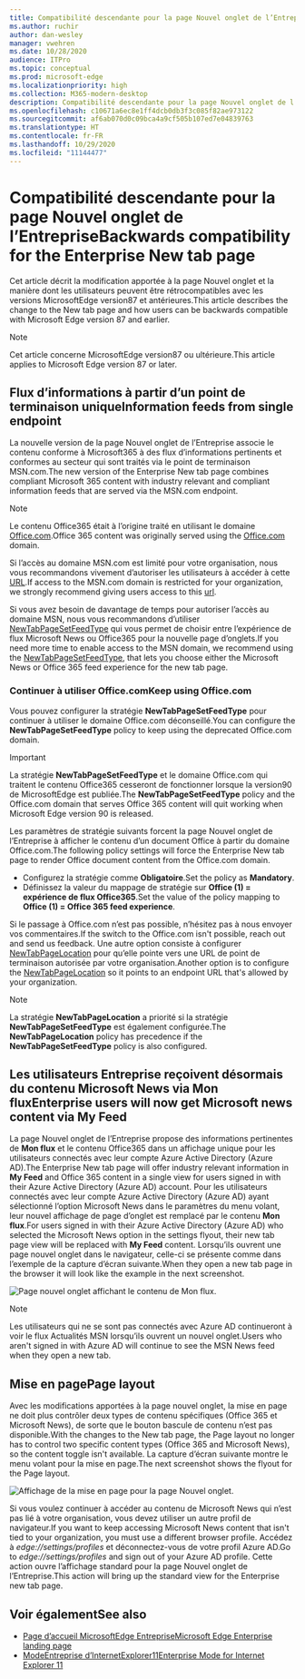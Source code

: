 ```yaml
---
title: Compatibilité descendante pour la page Nouvel onglet de l’Entreprise
ms.author: ruchir
author: dan-wesley
manager: vwehren
ms.date: 10/28/2020
audience: ITPro
ms.topic: conceptual
ms.prod: microsoft-edge
ms.localizationpriority: high
ms.collection: M365-modern-desktop
description: Compatibilité descendante pour la page Nouvel onglet de l’Entreprise
ms.openlocfilehash: c10671a6ec8e1ff4dcb0db3f3c085f82ae973122
ms.sourcegitcommit: af6ab070d0c09bca4a9cf505b107ed7e04839763
ms.translationtype: HT
ms.contentlocale: fr-FR
ms.lasthandoff: 10/29/2020
ms.locfileid: "11144477"
---
```

# <span data-ttu-id="ccf9f-103">Compatibilité descendante pour la page Nouvel onglet de l’Entreprise</span><span class="sxs-lookup"><span data-stu-id="ccf9f-103">Backwards compatibility for the Enterprise New tab page</span></span>

<span data-ttu-id="ccf9f-104">Cet article décrit la modification apportée à la page Nouvel onglet et la manière dont les utilisateurs peuvent être rétrocompatibles avec les versions MicrosoftEdge version87 et antérieures.</span><span class="sxs-lookup"><span data-stu-id="ccf9f-104">This article describes the change to the New tab page and how users can be backwards compatible with Microsoft Edge version 87 and earlier.</span></span>

> [!NOTE]
> <span data-ttu-id="ccf9f-105">Cet article concerne MicrosoftEdge version87 ou ultérieure.</span><span class="sxs-lookup"><span data-stu-id="ccf9f-105">This article applies to Microsoft Edge version 87 or later.</span></span>

## <span data-ttu-id="ccf9f-106">Flux d’informations à partir d’un point de terminaison unique</span><span class="sxs-lookup"><span data-stu-id="ccf9f-106">Information feeds from single endpoint</span></span>

<span data-ttu-id="ccf9f-107">La nouvelle version de la page Nouvel onglet de l’Entreprise associe le contenu conforme à Microsoft365 à des flux d’informations pertinents et conformes au secteur qui sont traités via le point de terminaison MSN.com.</span><span class="sxs-lookup"><span data-stu-id="ccf9f-107">The new version of the Enterprise New tab page combines compliant Microsoft 365 content with industry relevant and compliant information feeds that are served via the MSN.com endpoint.</span></span>

> [!NOTE]
> <span data-ttu-id="ccf9f-108">Le contenu Office365 était à l’origine traité en utilisant le domaine [Office.com](https://www.office.com).</span><span class="sxs-lookup"><span data-stu-id="ccf9f-108">Office 365 content was originally served using the [Office.com](https://www.office.com) domain.</span></span>

<span data-ttu-id="ccf9f-109">Si l’accès au domaine MSN.com est limité pour votre organisation, nous vous recommandons vivement d’autoriser les utilisateurs à accéder à cette [URL](https://ntp.msn.com).</span><span class="sxs-lookup"><span data-stu-id="ccf9f-109">If access to the MSN.com domain is restricted for your organization, we strongly recommend giving users access to this [url](https://ntp.msn.com).</span></span>

<span data-ttu-id="ccf9f-110">Si vous avez besoin de davantage de temps pour autoriser l’accès au domaine MSN, nous vous recommandons d’utiliser [NewTabPageSetFeedType](https://docs.microsoft.com/deployedge/microsoft-edge-policies#newtabpagesetfeedtype) qui vous permet de choisir entre l’expérience de flux Microsoft News ou Office365 pour la nouvelle page d’onglets.</span><span class="sxs-lookup"><span data-stu-id="ccf9f-110">If you need more time to enable access to the MSN domain, we recommend using the [NewTabPageSetFeedType](https://docs.microsoft.com/deployedge/microsoft-edge-policies#newtabpagesetfeedtype), that lets you choose either the Microsoft News or Office 365 feed experience for the new tab page.</span></span>

### <span data-ttu-id="ccf9f-111">Continuer à utiliser Office.com</span><span class="sxs-lookup"><span data-stu-id="ccf9f-111">Keep using Office.com</span></span>

 <span data-ttu-id="ccf9f-112">Vous pouvez configurer la stratégie **NewTabPageSetFeedType** pour continuer à utiliser le domaine Office.com déconseillé.</span><span class="sxs-lookup"><span data-stu-id="ccf9f-112">You can configure the **NewTabPageSetFeedType** policy to keep using the deprecated Office.com domain.</span></span>

> [!IMPORTANT]
> <span data-ttu-id="ccf9f-113">La stratégie **NewTabPageSetFeedType** et le domaine Office.com qui traitent le contenu Office365 cesseront de fonctionner lorsque la version90 de MicrosoftEdge est publiée.</span><span class="sxs-lookup"><span data-stu-id="ccf9f-113">The **NewTabPageSetFeedType** policy and the Office.com domain that serves Office 365 content will quit working when Microsoft Edge version 90 is released.</span></span>

<span data-ttu-id="ccf9f-114">Les paramètres de stratégie suivants forcent la page Nouvel onglet de l’Entreprise à afficher le contenu d’un document Office à partir du domaine Office.com.</span><span class="sxs-lookup"><span data-stu-id="ccf9f-114">The following policy settings will force the Enterprise New tab page to render Office document content from the Office.com domain.</span></span>

- <span data-ttu-id="ccf9f-115">Configurez la stratégie comme **Obligatoire**.</span><span class="sxs-lookup"><span data-stu-id="ccf9f-115">Set the policy as **Mandatory**.</span></span>
- <span data-ttu-id="ccf9f-116">Définissez la valeur du mappage de stratégie sur **Office (1) = expérience de flux Office365**.</span><span class="sxs-lookup"><span data-stu-id="ccf9f-116">Set the value of the policy mapping to **Office (1) = Office 365 feed experience**.</span></span>

<span data-ttu-id="ccf9f-117">Si le passage à Office.com n’est pas possible, n’hésitez pas à nous envoyer vos commentaires.</span><span class="sxs-lookup"><span data-stu-id="ccf9f-117">If the switch to the Office.com isn't possible, reach out and send us feedback.</span></span> <span data-ttu-id="ccf9f-118">Une autre option consiste à configurer [NewTabPageLocation](https://docs.microsoft.com/deployedge/microsoft-edge-policies#newtabpagelocation) pour qu’elle pointe vers une URL de point de terminaison autorisée par votre organisation.</span><span class="sxs-lookup"><span data-stu-id="ccf9f-118">Another option is to configure the [NewTabPageLocation](https://docs.microsoft.com/deployedge/microsoft-edge-policies#newtabpagelocation) so it points to an endpoint URL that's allowed by your organization.</span></span>

> [!NOTE]
> <span data-ttu-id="ccf9f-119">La stratégie **NewTabPageLocation** a priorité si la stratégie **NewTabPageSetFeedType** est également configurée.</span><span class="sxs-lookup"><span data-stu-id="ccf9f-119">The **NewTabPageLocation** policy has precedence if the **NewTabPageSetFeedType** policy is also configured.</span></span>

## <span data-ttu-id="ccf9f-120">Les utilisateurs Entreprise reçoivent désormais du contenu Microsoft News via Mon flux</span><span class="sxs-lookup"><span data-stu-id="ccf9f-120">Enterprise users will now get Microsoft news content via My Feed</span></span>

<span data-ttu-id="ccf9f-121">La page Nouvel onglet de l’Entreprise propose des informations pertinentes de **Mon flux** et le contenu Office365 dans un affichage unique pour les utilisateurs connectés avec leur compte Azure Active Directory (Azure AD).</span><span class="sxs-lookup"><span data-stu-id="ccf9f-121">The Enterprise New tab page will offer industry relevant information in **My Feed** and Office 365 content in a single view for users signed in with their Azure Active Directory (Azure AD) account.</span></span> <span data-ttu-id="ccf9f-122">Pour les utilisateurs connectés avec leur compte Azure Active Directory (Azure AD) ayant sélectionné l’option Microsoft News dans le paramètres du menu volant, leur nouvel affichage de page d’onglet est remplacé par le contenu **Mon flux**.</span><span class="sxs-lookup"><span data-stu-id="ccf9f-122">For users signed in with their Azure Active Directory (Azure AD) who selected the Microsoft News option in the settings flyout, their new tab page view will be replaced with **My Feed** content.</span></span> <span data-ttu-id="ccf9f-123">Lorsqu’ils ouvrent une page nouvel onglet dans le navigateur, celle-ci se présente comme dans l’exemple de la capture d’écran suivante.</span><span class="sxs-lookup"><span data-stu-id="ccf9f-123">When they open a new tab page in the browser it will look like the example in the next screenshot.</span></span>

![Page nouvel onglet affichant le contenu de Mon flux.](media/microsoft-edge-ntp-backward-compatibility/microsoft-edge-ntp-myfeed-view.png)

> [!NOTE]
> <span data-ttu-id="ccf9f-125">Les utilisateurs qui ne se sont pas connectés avec Azure AD continueront à voir le flux Actualités MSN lorsqu’ils ouvrent un nouvel onglet.</span><span class="sxs-lookup"><span data-stu-id="ccf9f-125">Users who aren't signed in with Azure AD will continue to see the MSN News feed when they open a new tab.</span></span>

## <span data-ttu-id="ccf9f-126">Mise en page</span><span class="sxs-lookup"><span data-stu-id="ccf9f-126">Page layout</span></span>

<span data-ttu-id="ccf9f-127">Avec les modifications apportées à la page nouvel onglet, la mise en page ne doit plus contrôler deux types de contenu spécifiques (Office 365 et Microsoft News), de sorte que le bouton bascule de contenu n’est pas disponible.</span><span class="sxs-lookup"><span data-stu-id="ccf9f-127">With the changes to the New tab page, the Page layout no longer has to control two specific content types (Office 365 and Microsoft News), so the content toggle isn't available.</span></span> <span data-ttu-id="ccf9f-128">La capture d’écran suivante montre le menu volant pour la mise en page.</span><span class="sxs-lookup"><span data-stu-id="ccf9f-128">The next screenshot shows the flyout for the Page layout.</span></span>

![Affichage de la mise en page pour la page Nouvel onglet.](media/microsoft-edge-ntp-backward-compatibility/microsoft-edge-ntp-page-layout.png)

<span data-ttu-id="ccf9f-130">Si vous voulez continuer à accéder au contenu de Microsoft News qui n’est pas lié à votre organisation, vous devez utiliser un autre profil de navigateur.</span><span class="sxs-lookup"><span data-stu-id="ccf9f-130">If you want to keep accessing Microsoft News content that isn't tied to your organization, you must use a different browser profile.</span></span> <span data-ttu-id="ccf9f-131">Accédez à *edge://settings/profiles* et déconnectez-vous de votre profil Azure AD.</span><span class="sxs-lookup"><span data-stu-id="ccf9f-131">Go to  *edge://settings/profiles* and sign out of your Azure AD profile.</span></span> <span data-ttu-id="ccf9f-132">Cette action ouvre l’affichage standard pour la page Nouvel onglet de l’Entreprise.</span><span class="sxs-lookup"><span data-stu-id="ccf9f-132">This action will bring up the  standard view for the Enterprise new tab page.</span></span> 

## <span data-ttu-id="ccf9f-133">Voir également</span><span class="sxs-lookup"><span data-stu-id="ccf9f-133">See also</span></span>

- [<span data-ttu-id="ccf9f-134">Page d’accueil MicrosoftEdge Entreprise</span><span class="sxs-lookup"><span data-stu-id="ccf9f-134">Microsoft Edge Enterprise landing page</span></span>](https://aka.ms/EdgeEnterprise)
- [<span data-ttu-id="ccf9f-135">ModeEntreprise d’InternetExplorer11</span><span class="sxs-lookup"><span data-stu-id="ccf9f-135">Enterprise Mode for Internet Explorer 11</span></span>](https://docs.microsoft.com/internet-explorer/ie11-deploy-guide/enterprise-mode-overview-for-ie11)
